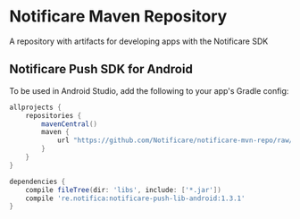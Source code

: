 # Notificare Maven Repository

A repository with artifacts for developing apps with the Notificare SDK

## Notificare Push SDK for Android

To be used in Android Studio, add the following to your app's Gradle config:

```groovy
allprojects {
    repositories {
        mavenCentral()
        maven {
            url "https://github.com/Notificare/notificare-mvn-repo/raw/master/releases"
        }
    }
}

dependencies {
    compile fileTree(dir: 'libs', include: ['*.jar'])
    compile 're.notifica:notificare-push-lib-android:1.3.1'
}
```

